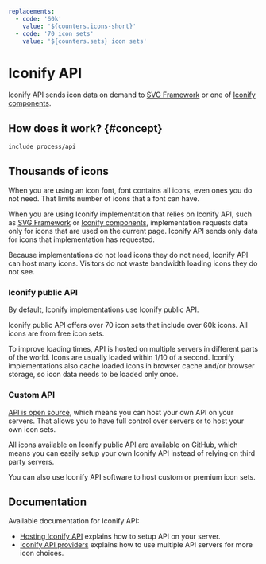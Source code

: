 ```yaml
replacements:
  - code: '60k'
    value: '${counters.icons-short}'
  - code: '70 icon sets'
    value: '${counters.sets} icon sets'
```

# Iconify API

Iconify API sends icon data on demand to [SVG Framework](../../implementations/svg-framework/index.md) or one of [Iconify components](../../implementations/components/index.md).

## How does it work? {#concept}

`include process/api`

## Thousands of icons

When you are using an icon font, font contains all icons, even ones you do not need. That limits number of icons that a font can have.

When you are using Iconify implementation that relies on Iconify API, such as [SVG Framework](../../implementations/svg-framework/index.md) or [Iconify components](../../implementations/components/index.md), implementation requests data only for icons that are used on the current page. Iconify API sends only data for icons that implementation has requested.

Because implementations do not load icons they do not need, Iconify API can host many icons. Visitors do not waste bandwidth loading icons they do not see.

### Iconify public API

By default, Iconify implementations use Iconify public API.

Iconify public API offers over 70 icon sets that include over 60k icons. All icons are from free icon sets.

To improve loading times, API is hosted on multiple servers in different parts of the world. Icons are usually loaded within 1/10 of a second. Iconify implementations also cache loaded icons in browser cache and/or browser storage, so icon data needs to be loaded only once.

### Custom API

[API is open source](https://github.com/iconify/api.js), which means you can host your own API on your servers. That allows you to have full control over servers or to host your own icon sets.

All icons available on Iconify public API are available on GitHub, which means you can easily setup your own Iconify API instead of relying on third party servers.

You can also use Iconify API software to host custom or premium icon sets.

## Documentation

Available documentation for Iconify API:

- [Hosting Iconify API](./hosting.md) explains how to setup API on your server.
- [Iconify API providers](./providers.md) explains how to use multiple API servers for more icon choices.
